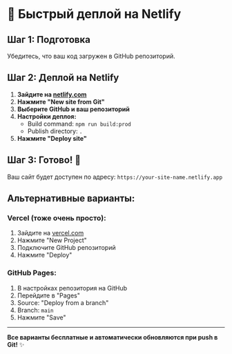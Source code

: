 # 🚀 Быстрый деплой на Netlify

## Шаг 1: Подготовка
Убедитесь, что ваш код загружен в GitHub репозиторий.

## Шаг 2: Деплой на Netlify

1. **Зайдите на [netlify.com](https://netlify.com)**
2. **Нажмите "New site from Git"**
3. **Выберите GitHub и ваш репозиторий**
4. **Настройки деплоя:**
   - Build command: `npm run build:prod`
   - Publish directory: `.`
5. **Нажмите "Deploy site"**

## Шаг 3: Готово! 🎉

Ваш сайт будет доступен по адресу:
`https://your-site-name.netlify.app`

## Альтернативные варианты:

### Vercel (тоже очень просто):
1. Зайдите на [vercel.com](https://vercel.com)
2. Нажмите "New Project"
3. Подключите GitHub репозиторий
4. Нажмите "Deploy"

### GitHub Pages:
1. В настройках репозитория на GitHub
2. Перейдите в "Pages"
3. Source: "Deploy from a branch"
4. Branch: `main`
5. Нажмите "Save"

---

**Все варианты бесплатные и автоматически обновляются при push в Git!** ✨ 